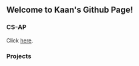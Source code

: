 ## Welcome to Kaan's Github Page!



### CS-AP
Click [here](https://terobero.github.io/terobero.github.io/csap.md).

### Projects
